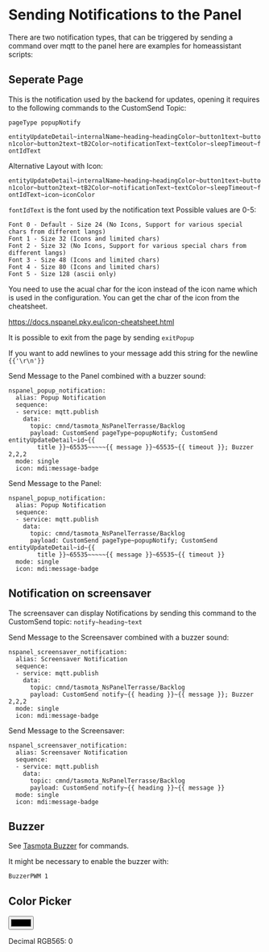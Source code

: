 # Sending Notifications to the Panel

There are two notification types, that can be triggered by sending a command over mqtt to the panel here are examples for homeassistant scripts:

## Seperate Page

This is the notification used by the backend for updates, opening it requires to the following commands to the CustomSend Topic:
   
`pageType popupNotify`
   
`entityUpdateDetail~internalName~heading~headingColor~button1text~button1color~button2text~tB2Color~notificationText~textColor~sleepTimeout~fontIdText`

Alternative Layout with Icon:

`entityUpdateDetail~internalName~heading~headingColor~button1text~button1color~button2text~tB2Color~notificationText~textColor~sleepTimeout~fontIdText~icon~iconColor`


`fontIdText` is the font used by the notification text
Possible values are 0-5:
```
Font 0 - Default - Size 24 (No Icons, Support for various special chars from different langs)
Font 1 - Size 32 (Icons and limited chars)
Font 2 - Size 32 (No Icons, Support for various special chars from different langs)
Font 3 - Size 48 (Icons and limited chars)
Font 4 - Size 80 (Icons and limited chars)
Font 5 - Size 128 (ascii only)
```

You need to use the acual char for the icon instead of the icon name which is used in the configuration. You can get the char of the icon from the cheatsheet.

https://docs.nspanel.pky.eu/icon-cheatsheet.html




It is possible to exit from the page by sending `exitPopup`
  
If you want to add newlines to your message add this string for the newline `{{'\r\n'}}`

Send Message to the Panel combined with a buzzer sound:
   
```
nspanel_popup_notification:
  alias: Popup Notification
  sequence:
  - service: mqtt.publish
    data:
      topic: cmnd/tasmota_NsPanelTerrasse/Backlog
      payload: CustomSend pageType~popupNotify; CustomSend entityUpdateDetail~id~{{
        title }}~65535~~~~~{{ message }}~65535~{{ timeout }}; Buzzer 2,2,2
  mode: single
  icon: mdi:message-badge
```

Send Message to the Panel:
   
```
nspanel_popup_notification:
  alias: Popup Notification
  sequence:
  - service: mqtt.publish
    data:
      topic: cmnd/tasmota_NsPanelTerrasse/Backlog
      payload: CustomSend pageType~popupNotify; CustomSend entityUpdateDetail~id~{{
        title }}~65535~~~~~{{ message }}~65535~{{ timeout }}
  mode: single
  icon: mdi:message-badge
```


## Notification on screensaver

The screensaver can display Notifications by sending this command to the CustomSend topic: `notify~heading~text`
   

Send Message to the Screensaver combined with a buzzer sound:
   
```
nspanel_screensaver_notification:
  alias: Screensaver Notification
  sequence:
  - service: mqtt.publish
    data:
      topic: cmnd/tasmota_NsPanelTerrasse/Backlog
      payload: CustomSend notify~{{ heading }}~{{ message }}; Buzzer 2,2,2
  mode: single
  icon: mdi:message-badge
```

Send Message to the Screensaver:
   
```
nspanel_screensaver_notification:
  alias: Screensaver Notification
  sequence:
  - service: mqtt.publish
    data:
      topic: cmnd/tasmota_NsPanelTerrasse/Backlog
      payload: CustomSend notify~{{ heading }}~{{ message }}
  mode: single
  icon: mdi:message-badge
```

## Buzzer

See [Tasmota Buzzer](https://tasmota.github.io/docs/Buzzer/#buzzer-command) for commands.

It might be necessary to enable the buzzer with:
```
BuzzerPWM 1
```

## Color Picker
<input type="color" id="colorpicker" onchange="conv565()" value="#000000">

<p id="out">Decimal RGB565: 0</p>

<script>

function hexToRgb(hex) {
  var result = /^#?([a-f\d]{2})([a-f\d]{2})([a-f\d]{2})$/i.exec(hex);
  return result ? {
    red: parseInt(result[1], 16),
    green: parseInt(result[2], 16),
    blue: parseInt(result[3], 16)
  } : null;
}

function rgb_dec565(rgb) {
  return ((Math.floor(rgb.red / 255 * 31) << 11) | (Math.floor(rgb.green / 255 * 63) << 5) | (Math.floor(rgb.blue / 255 * 31)));
}

function conv565() {
  var x = document.getElementById("colorpicker").value;
  document.getElementById("out").innerHTML = "Decimal RGB565: " + rgb_dec565(hexToRgb(x));
}
</script>


